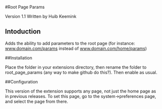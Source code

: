 #Root Page Params

Version 1.1
Written by Huib Keemink

## Intoduction

Adds the ability to add parameters to the root page (for instance: www.domain.com/params instead of www.domain.com/home/params)

##Installation

Place the folder in your extensions directory, then rename the folder to root_page_params (any way to make github do this?). Then enable as usual.

##Configuration

This version of the extension supports any page, not just the home page as in previous releases. To set this page, go to the system->preferences page, and select the page from there.
